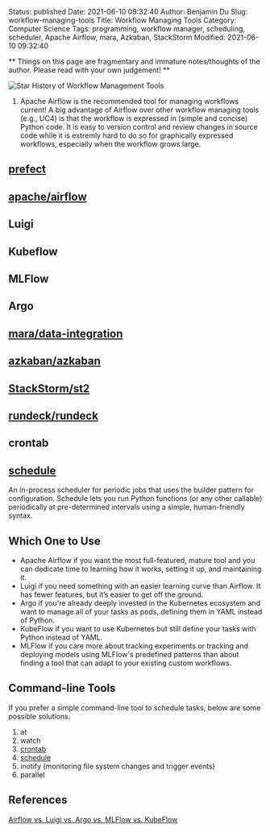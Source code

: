 Status: published
Date: 2021-06-10 09:32:40
Author: Benjamin Du
Slug: workflow-managing-tools
Title: Workflow Managing Tools
Category: Computer Science
Tags: programming, workflow manager, scheduling, scheduler, Apache Airflow, mara, Azkaban, StackStorm
Modified: 2021-06-10 09:32:40

**
Things on this page are fragmentary and immature notes/thoughts of the author.
Please read with your own judgement!
**

![Star History of Workflow Management Tools](https://miro.medium.com/max/1750/0*HEZDauOfLr0Def8D.png)

1. Apache Airflow is the recommended tool for managing workflows current!
    A big advantage of Airflow over other workflow managing tools (e.g., UC4)
    is that the workflow is expressed in (simple and concise) Python code. 
    It is easy to version control and review changes in source code 
    while it is extremly hard to do so for graphically expressed workflows,
    especially when the workflow grows large.

## [prefect](https://github.com/PrefectHQ/prefect)

## [apache/airflow](https://github.com/apache/airflow)

## Luigi

## Kubeflow

## MLFlow

## Argo

## [mara/data-integration](https://github.com/mara/data-integration)

## [azkaban/azkaban](https://github.com/azkaban/azkaban)

## [StackStorm/st2](https://github.com/StackStorm/st2)

## [rundeck/rundeck](https://github.com/rundeck/rundeck)

## crontab

## [schedule](https://github.com/dbader/schedule)

An in-process scheduler for periodic jobs that uses the builder pattern for configuration. 
Schedule lets you run Python functions (or any other callable) periodically 
at pre-determined intervals using a simple, human-friendly syntax.

## Which One to Use

 - Apache Airflow if you want the most full-featured, 
    mature tool and you can dedicate time to learning how it works, setting it up, and maintaining it.
- Luigi if you need something with an easier learning curve than Airflow. 
    It has fewer features, but it’s easier to get off the ground.
- Argo if you're already deeply invested in the Kubernetes ecosystem 
    and want to manage all of your tasks as pods, defining them in YAML instead of Python.
- KubeFlow if you want to use Kubernetes but still define your tasks with Python instead of YAML.
- MLFlow if you care more about tracking experiments or tracking and deploying models 
    using MLFlow's predefined patterns 
    than about finding a tool that can adapt to your existing custom workflows.


## Command-line Tools

If you prefer a simple command-line tool to schedule tasks, 
below are some possible solutions.

1. at
2. watch
3. [crontab](http://www.legendu.net/en/blog/schedule-task-using-crontab-in-linux)
4. [schedule](https://github.com/dbader/schedule)
4. inotify (monitoring file system changes and trigger events)
5. parallel

## References 

[Airflow vs. Luigi vs. Argo vs. MLFlow vs. KubeFlow](https://towardsdatascience.com/airflow-vs-luigi-vs-argo-vs-mlflow-vs-kubeflow-b3785dd1ed0c)